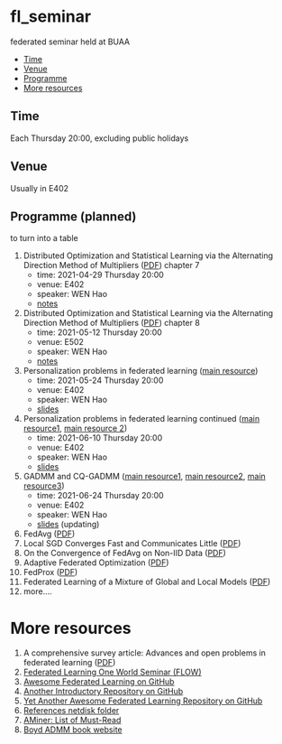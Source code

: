 # fl_seminar
federated seminar held at BUAA

<!-- toc -->

- [Time](#time)
- [Venue](#venue)
- [Programme](#programme-planned)
- [More resources](#more-resources)

<!-- tocstop -->


## Time
Each Thursday 20:00, excluding public holidays

## Venue
Usually in E402

## Programme (planned)

to turn into a table

1. Distributed Optimization and Statistical Learning via the Alternating Direction Method of Multipliers ([PDF](https://web.stanford.edu/~boyd/papers/pdf/admm_distr_stats.pdf)) chapter 7
    * time: 2021-04-29 Thursday 20:00
    * venue: E402
    * speaker: WEN Hao
    * [notes](notes/talk1-boyd-chap7.tex)
2. Distributed Optimization and Statistical Learning via the Alternating Direction Method of Multipliers ([PDF](https://web.stanford.edu/~boyd/papers/pdf/admm_distr_stats.pdf)) chapter 8
    * time: 2021-05-12 Thursday 20:00
    * venue: E502
    * speaker: WEN Hao
    * [notes](notes/talk2-boyd-chap8.tex)
3. Personalization problems in federated learning ([main resource](https://arxiv.org/pdf/1703.03400))
    * time: 2021-05-24 Thursday 20:00
    * venue: E402
    * speaker: WEN Hao
    * [slides](slides/talk3-personalization.tex)
4. Personalization problems in federated learning continued ([main resource1](https://arxiv.org/pdf/2002.05516), [main resource 2](https://arxiv.org/pdf/2006.08848))
    * time: 2021-06-10 Thursday 20:00
    * venue: E402
    * speaker: WEN Hao
    * [slides](slides/talk4-personalization-2.tex)
5. GADMM and CQ-GADMM ([main resource1](https://arxiv.org/abs/1909.00047), [main resource2](https://arxiv.org/abs/2009.06459), [main resource3](FLOW/CQ-GGADMM%20-%20FLOW.pdf))
    * time: 2021-06-24 Thursday 20:00
    * venue: E402
    * speaker: WEN Hao
    * [slides](slides/talk5-gadmm.tex) (updating)
6. FedAvg ([PDF](https://arxiv.org/abs/1602.05629))
7. Local SGD Converges Fast and Communicates Little ([PDF](https://arxiv.org/abs/1805.09767))
8. On the Convergence of FedAvg on Non-IID Data ([PDF](https://arxiv.org/abs/1907.02189))
9. Adaptive Federated Optimization ([PDF](https://arxiv.org/abs/2003.00295))
10. FedProx ([PDF](https://arxiv.org/abs/1812.06127))
11. Federated Learning of a Mixture of Global and Local Models ([PDF](https://arxiv.org/abs/2002.05516))
12. more....

# More resources
1. A comprehensive survey article: Advances and open problems in federated learning ([PDF](https://arxiv.org/abs/1912.04977))
2. [Federated Learning One World Seminar (FLOW)](https://sites.google.com/view/one-world-seminar-series-flow/home)
3. [Awesome Federated Learning on GitHub](https://github.com/chaoyanghe/Awesome-Federated-Learning)
4. [Another Introductory Repository on GitHub](https://github.com/ZeroWangZY/federated-learning)
5. [Yet Another Awesome Federated Learning Repository on GitHub](https://github.com/innovation-cat/Awesome-Federated-Machine-Learning)
6. [References netdisk folder](https://mega.nz/folder/tNoiCbQR#_HgtoFiy4PYc4Uf8-9tYTQ)
7. [AMiner: List of Must-Read](https://www.aminer.org/topic/600e890992c7f9be21d74695)
8. [Boyd ADMM book website](https://web.stanford.edu/~boyd/papers/admm_distr_stats.html)
